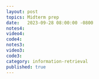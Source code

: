 ```yaml
---
layout: post
topics: Midterm prep
date:   2023-09-28 08:00:00 -0800
notes4: 
video4: 
code4: 
notes3: 
video3: 
code3: 
category: information-retrieval
published: true
---
```


